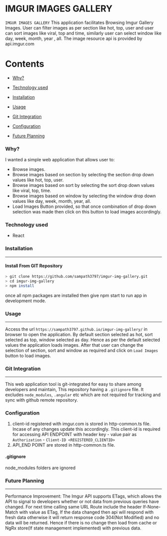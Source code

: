 # IMGUR IMAGES GALLERY
`IMGUR IMAGES GALLERY` This application facilitates Browsing Imgur Gallery Images. User can filter images as per section like hot, top, user and user can sort images like viral, top and time, similarly user can select window like day, week, month, year , all. The image resource api is provided by api.imgur.com


Contents
========

 * [Why?](#why)
 * [Technology used](#Technology-used)
 * [Installation](#installation)
 * [Usage](#usage)
 
 * [Git Integration](#git-integration)
 * [Configuration](#configuration)
 
 * [Future Planning](#future-planning)

### Why?

I wanted a simple web application that allows user to:

+ Browse images.
+ Browse images based on section by selecting the section drop down values like hot, top, user.
+ Browse images based on sort by selecting the sort drop down values like viral, top, time.
+ Browse images based on window by selecting the window drop down values like day, week, month, year, all.
+ Load Images Button provided, so that once combination of drop down selection was made then click on this button to load images accordingly.

### Technology used
+ React



### Installation
---

####  Install From GIT Repository

```bash
> git clone https://github.com/sampath3797/imgur-img-gallery.git
> cd imgur-img-gallery
> npm install
```
once all npm packages are installed then give npm start to run app in development mode.

### Usage
---
Access the url `https://sampath3797.github.io/imgur-img-gallery/`  in browser to open the application.
By default section selected as hot, sort selected as top, window selected as day. Hence as per the default selected values the application loads images. After that user can change the selection of section, sort and window as required and click on `Load Images` button to load images.



### Git Integration
---

This web application tool is git-integrated for easy to share among developers and maintain, This repository having a `.gitignore` file. It excludes `node_modules`, `.angular` etc which are not required for tracking and sync with github remote repository.


### Configuration
1. client-id registered with imgur.com is stored in http-common.ts file. Incase of any changes update this accordingly. This client-id is required for accessing API ENDPOINT with header key - value pair as `Authorization` - `Client-ID <REGISTERED_CLIENTID>`
2. API_END POINT are stored in http-common.ts file.


#### .gitignore
node_modules folders are ignored





### Future Planning
---
Performance Improvement: The Imgur API supports ETags, which allows the API to signal to developers whether or not data from previous queries have changed. For next time calling same URL Route include the header If-None-Match with value as ETag, If the data changed then api will respond with fresh data otherwise it will return response code 304(Not Modified) and no data will be returned. Hence if there is no change then load from cache or NgRx store(If state management implemented) with previous data.


